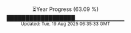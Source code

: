 <p align="center">
⏳Year Progress (63.09 %) <br>
██████████████████▁▁▁▁▁▁▁▁▁▁▁▁ <br>
<sub>Updated: Tue, 19 Aug 2025 06:35:33 GMT</sub>
</p>

